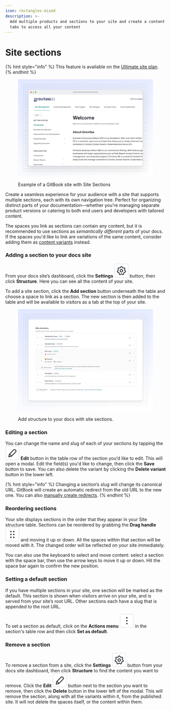 ```yaml
---
icon: rectangles-mixed
description: >-
  Add multiple products and sections to your site and create a content hub with
  tabs to access all your content
---
```


# Site sections

{% hint style="info" %}
This feature is available on the [Ultimate site plan](https://www.gitbook.com/pricing).
{% endhint %}

<figure><img src="../../.gitbook/assets/publishing-documentation-site-sections-example.svg" alt=""><figcaption><p>Example of a GitBook site with Site Sections</p></figcaption></figure>

Create a seamless experience for your audience with a site that supports multiple sections, each with its own navigation tree. Perfect for organizing distinct parts of your documentation—whether you're managing separate product versions or catering to both end users and developers with tailored content.&#x20;

The spaces you link as sections can contain any content, but it is recommended to use sections as _semantically different_ parts of your docs. If the spaces you'd like to link are variations of the same content, consider adding them as [content variants](variants.md) instead.

### Adding a section to your docs site

From your docs site’s dashboard, click the **Settings** <picture><source srcset="../../.gitbook/assets/settings - dark.svg" media="(prefers-color-scheme: dark)"><img src="../../.gitbook/assets/settings.svg" alt=""></picture> button, then click **Structure**. Here you can see all the content of your site.

To add a site section, click the **Add section** button underneath the table and choose a space to link as a section. The new section is then added to the table and will be available to visitors as a tab at the top of your site.

<figure><img src="../../.gitbook/assets/publishing-documentation-site-structure.png" alt=""><figcaption><p>Add structure to your docs with site sections.</p></figcaption></figure>

### Editing a section

You can change the name and slug of each of your sections by tapping the <picture><source srcset="../../.gitbook/assets/edit - dark.svg" media="(prefers-color-scheme: dark)"><img src="../../.gitbook/assets/edit.svg" alt=""></picture> **Edit** button in the table row of the section you’d like to edit. This will open a modal. Edit the field(s) you'd like to change, then click the **Save** button to save. You can also delete the variant by clicking the **Delete variant** button in the lower left.&#x20;

{% hint style="info" %}
Changing a section’s slug will change its canonical URL. GitBook will create an automatic redirect from the old URL to the new one. You can also [manually create redirects](../site-redirects.md).
{% endhint %}

### Reordering sections

Your site displays sections in the order that they appear in your Site structure table. Sections can be reordered by grabbing the **Drag handle** <picture><source srcset="../../.gitbook/assets/options-menu-dark.svg" media="(prefers-color-scheme: dark)"><img src="../../.gitbook/assets/options-menu.svg" alt=""></picture> and moving it up or down. All the spaces within that section will be moved with it. The changed order will be reflected on your site immediately.

You can also use the keyboard to select and move content: select a section with the space bar, then use the arrow keys to move it up or down. Hit the space bar again to confirm the new position.&#x20;

### Setting a default section

If you have multiple sections in your site, one section will be marked as the default. This section is shown when visitors arrive on your site, and is served from your site’s root URL. Other sections each have a slug that is appended to the root URL.

To set a section as default, click on the **Actions menu** <picture><source srcset="../../.gitbook/assets/actions - dark.svg" media="(prefers-color-scheme: dark)"><img src="../../.gitbook/assets/actions.svg" alt=""></picture> in the section's table row and then click **Set as default**.

### Remove a section

To remove a section from a site, click the **Settings** <picture><source srcset="../../.gitbook/assets/settings - dark.svg" media="(prefers-color-scheme: dark)"><img src="../../.gitbook/assets/settings.svg" alt=""></picture> button from your docs site dashboard, then click **Structure** to find the content you want to remove. Click the **Edit** <picture><source srcset="../../.gitbook/assets/edit - dark.svg" media="(prefers-color-scheme: dark)"><img src="../../.gitbook/assets/edit.svg" alt=""></picture> button next to the section you want to remove, then click the **Delete** button in the lower left of the modal. This will remove the section, along with all the variants within it, from the published site. It will not delete the spaces itself, or the content within them.
